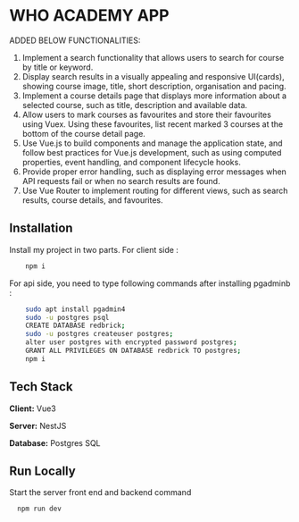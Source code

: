 
# WHO ACADEMY APP
ADDED BELOW FUNCTIONALITIES:

1. Implement a search functionality that allows users to search for course by title or
keyword.
2. Display search results in a visually appealing and responsive UI(cards), showing
course image, title, short description, organisation and pacing.
3. Implement a course details page that displays more information about a selected
course, such as title, description and available data.
4. Allow users to mark courses as favourites and store their favourites using Vuex.
Using these favourites, list recent marked 3 courses at the bottom of the course
detail page.
5. Use Vue.js to build components and manage the application state, and follow best
practices for Vue.js development, such as using computed properties, event
handling, and component lifecycle hooks.
6. Provide proper error handling, such as displaying error messages when API requests
fail or when no search results are found.
7. Use Vue Router to implement routing for different views, such as search results,
course details, and favourites.


## Installation

Install my project in two parts. For client side : 

```bash
    npm i
```

For api side, you need to type following commands after installing pgadminb : 

```bash
    sudo apt install pgadmin4
    sudo -u postgres psql
    CREATE DATABASE redbrick;
    sudo -u postgres createuser postgres;
    alter user postgres with encrypted password postgres;
    GRANT ALL PRIVILEGES ON DATABASE redbrick TO postgres;
    npm i
```
    
## Tech Stack

**Client:** Vue3

**Server:** NestJS

**Database:** Postgres SQL


## Run Locally

Start the server front end and backend command

```bash
  npm run dev
```

